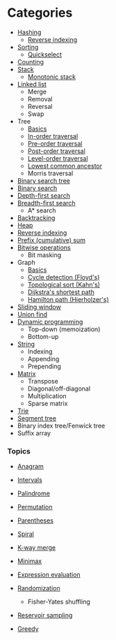 Categories
===
- [Hashing](hashing.md)
  - [Reverse indexing](reverse_indexing.md)
- [Sorting](sorting.md)
  - [Quickselect](quicksort.md)
- [Counting](counting.md)
- [Stack](stack.md)
  - [Monotonic stack](monotonic_stack.md)
- [Linked list](linked_list.md)
  - Merge
  - Removal
  - Reversal
  - Swap
- Tree
  - [Basics](../categories/tree.md)
  - [In-order traversal](tree_inorder.md)
  - [Pre-order traversal](tree_preorder.md)
  - [Post-order traversal](tree_postorder.md)
  - [Level-order traversal](tree_level_order.md)
  - [Lowest common ancestor](lca.md)
  - Morris traversal
- [Binary search tree](bst.md)
- [Binary search](binary_search.md)
- [Depth-first search](dfs.md)
- [Breadth-first search](bfs.md)
  - A* search
- [Backtracking](backtracking.md)
- [Heap](heap.md)
- [Reverse indexing](reverse_indexing.md)
- [Prefix (cumulative) sum](cumsum.md)
- [Bitwise operations](bitwise.md)
  - Bit masking
- Graph
  - [Basics](graph.md)
  - [Cycle detection (Floyd's)](floyd_cycle_detection.md)
  - [Topological sort (Kahn's)](topological_sort.md)
  - [Dijkstra's shortest path](dijkstra.md)
  - [Hamilton path (Hierholzer's)](hamiltonian_path.md)
- [Sliding window](sliding_window.md)
- [Union find](union_find.md)
- [Dynamic programming](dp.md)
  - Top-down (memoization)
  - Bottom-up
- [String](strings.md)
  - Indexing
  - Appending
  - Prepending
- [Matrix](matrix.md)
  - Transpose
  - Diagonal/off-diagonal
  - Multiplication
  - Sparse matrix
- [Trie](trie.md)
- [Segment tree](segment_tree.md)
- Binary index tree/Fenwick tree
- Suffix array

### Topics
- [Anagram](anagram.md)
- [Intervals](interval.md)
- [Palindrome](palindrome.md)
- [Permutation](permutation.md)
- [Parentheses](parentheses.md)

- [Spiral](spiral.md)
- [K-way merge](k-way.md)
- [Minimax](minimax.md)
- [Expression evaluation](equation.md)
- [Randomization](random.md)
  - Fisher-Yates shuffling
- [Reservoir sampling](reservoir_sampling.md)
- [Greedy](greedy.md)

